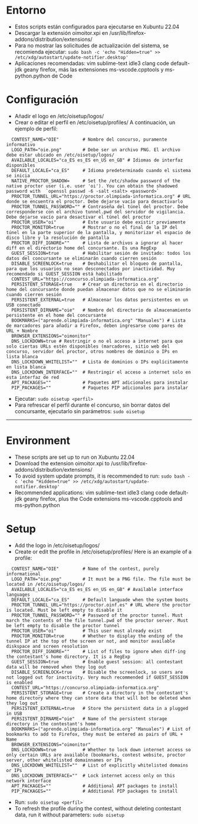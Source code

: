 # Entorno

 - Estos scripts están configurados para ejecutarse en Xubuntu 22.04
 - Descargar la extensión oimoitor.xpi en /usr/lib/firefox-addons/distribution/extensions/
 - Para no mostrar las solicitudes de actualización del sistema, se recomienda ejecutar: `sudo bash -c 'echo "Hidden=true" >> /etc/xdg/autostart/update-notifier.desktop'`
 - Aplicaciones recomendadas: vim sublime-text idle3 clang code default-jdk geany firefox, más las extensiones ms-vscode.cpptools y ms-python.python de Code

# Configuración

 - Añadir el logo en /etc/oisetup/logos/
 - Crear o editar el perfil en /etc/oisetup/profiles/ A continuación, un ejemplo de perfil:
```
  CONTEST_NAME="OIE"         # Nombre del concurso, puramente informativo
  LOGO_PATH="oie.png"        # Debe ser un archivo PNG. El archivo debe estar ubicado en /etc/oisetup/logos/
  AVAILABLE_LOCALES="ca_ES es_ES en_US en_GB" # Idiomas de interfaz disponibles
  DEFAULT_LOCALE="ca_ES"     # Idioma predeterminado cuando el sistema se inicia
  NATIVE_PROCTOR_SHADOW=     # Set the /etc/shadow password of the native proctor user (i.e. user 'oi'). You can obtain the shadowed password with  `openssl passwd -6 -salt <salt> <password>`
  PROCTOR_TUNNEL_URL="https://proctor.olimpiada-informatica.org" # URL donde se encuentra el proctor. Debe dejarse vacío para desactivarlo
  PROCTOR_TUNNEL_PASSWORD="" # Contraseña del túnel del proctor. Debe corresponderse con el archivo tunnel.pwd del servidor de vigilancia. Debe dejarse vacío para desactivar el túnel del proctor
  PROCTOR_USER="oi"          # Este usuario debe existir previamente
  PROCTOR_MONITOR=true       # Mostrar o no el final de la IP del túnel en la parte superior de la pantalla, y monitorizar el espacio de disco libre y la resolución de pantalla
  PROCTOR_DIFF_IGNORE=""     # Lista de archivos a ignorar al hacer diff en el directorio home del concursante. Es una RegExp
  GUEST_SESSION=true         # Habilitar sesión de invitado: todos los datos del concursante se eliminarán cuando cierren sesión
  DISABLE_SCREENLOCK=true    # Deshabilitar el bloqueo de pantalla, para que los usuarios no sean desconectados por inactividad. Muy recomendado si GUEST_SESSION está habilitado
  CONTEST_URL="https://concurso.olimpiada-informatica.org"
  PERSISTENT_STORAGE=true    # Crear un directorio en el directorio home del concursante donde puedan almacenar datos que no se eliminarán cuando cierren sesión
  PERSISTENT_EXTERNAL=true   # Almacenar los datos persistentes en un USB conectado
  PERSISTENT_DIRNAME="oie"   # Nombre del directorio de almacenamiento persistente en el home del concursante
  BOOKMARKS=("aprende.olimpiada-informatica.org" "Manuales") # Lista de marcadores para añadir a Firefox, deben ingresarse como pares de URL + Nombre
  BROWSER_EXTENSIONS="oimonitor"
  DNS_LOCKDOWN=true # Restringir o no el acceso a internet para que solo ciertas URLs estén disponibles (marcadores, sitio web del concurso, servidor del proctor, otros nombres de dominio o IPs en lista blanca
  DNS_LOCKDOWN_WHITELIST=""  # Lista de dominios o IPs explícitamente en lista blanca
  DNS_LOCKDOWN_INTERFACE=""  # Restringir el acceso a internet solo en esta interfaz de red
  APT_PACKAGES=""            # Paquetes APT adicionales para instalar
  PIP_PACKAGES=""            # Paquetes PIP adicionales para instalar
```

 - Ejecutar: `sudo oisetup <perfil>`
 - Para refrescar el perfil durante el concurso, sin borrar datos del concursante, ejecutarlo sin parámetros: `sudo oisetup`


-----


# Environment

 - These scripts are set up to run on Xubuntu 22.04
 - Download the extension oimoitor.xpi to /usr/lib/firefox-addons/distribution/extensions/
 - To avoid system update prompts, it is recommended to run: `sudo bash -c 'echo "Hidden=true" >> /etc/xdg/autostart/update-notifier.desktop'`
 - Recommended applications: vim sublime-text idle3 clang code default-jdk geany firefox, plus the Code extensions ms-vscode.cpptools and ms-python.python

# Setup

 - Add the logo in /etc/oisetup/logos/
 - Create or edit the profile in /etc/oisetup/profiles/ Here is an example of a profile:
```
  CONTEST_NAME="OIE"         # Name of the contest, purely informational
  LOGO_PATH="oie.png"        # It must be a PNG file. The file must be located in /etc/oisetup/logos/
  AVAILABLE_LOCALES="ca_ES es_ES en_US en_GB" # Available interface languages
  DEFAULT_LOCALE="ca_ES"     # Default languade when the system boots
  PROCTOR_TUNNEL_URL="https://proctor.oinf.es" # URL where the proctor is located. Must be left empty to disable it
  PROCTOR_TUNNEL_PASSWORD="" # Password of the proctor tunnel. Must march the contents of the file tunnel.pwd of the proctor server. Must be left empty to disable the proctor tunnel
  PROCTOR_USER="oi"          # This user must already exist
  PROCTOR_MONITOR=true       # Whether to display the ending of the tunnel IP at the top of the screen or not, and monitor available diskspace and screen resolution
  PROCTOR_DIFF_IGNORE=""     # List of files to ignore when diff-ing the contestant's home directory. It is a RegExp
  GUEST_SESSION=true         # Enable guest session: all contestant data will be removed when they log out
  DISABLE_SCREENLOCK=true    # Disable the screenlock, so users are not logged out for inactivity. Very much recommended if GUEST_SESSION is enabled
  CONTEST_URL="https://concurso.olimpiada-informatica.org"
  PERSISTENT_STORAGE=true    # Create a directory in the contestant's home directory where they can store data that will bot be deleted when they log out
  PERSISTENT_EXTERNAL=true   # Store the persistent data in a plugged in USB
  PERSISTENT_DIRNAME="oie"   # Name of the persistent storage directory in the contestant's home
  BOOKMARKS=("aprende.olimpiada-informatica.org" "Manuales") # List of bookmarks to add to Firefox, they must be entered as pairs of URL + Name
  BROWSER_EXTENSIONS="oimonitor"
  DNS_LOCKDOWN=true          # Whether to lock down internet access so only certain URLs are available (bookmarks, contest website, proctor server, other whitelisted domainnames or IPs
  DNS_LOCKDOWN_WHITELIST=""  # List of explicitly whitelisted domains or IPs
  DNS_LOCKDOWN_INTERFACE=""  # Lock internet access only on this network interface
  APT_PACKAGES=""            # Additional APT packages to install
  PIP_PACKAGES=""            # Additional PIP packages to install
```

 - Run: `sudo oisetup <perfil>`
 - To refresh the profile during the contest, without deleting contestant data, run it without parameters: `sudo oisetup`
